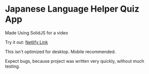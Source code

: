 # Japanese Language Helper Quiz App

Made Using SolidJS for a video

Try it out: [Netlify Link](https://magical-paprenjak-1a2c62.netlify.app)

This isn't optimized for desktop. Mobile recommended.

Expect bugs, because project was written very quickly, without much testing.
